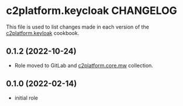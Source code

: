 # c2platform.keycloak CHANGELOG

This file is used to list changes made in each version of the [c2platform.keyloak](https://github.com/c2platform/ansible-role-keycloak) cookbook.

## 0.1.2 (2022-10-24)

* Role moved to GitLab and [c2platform.core.mw](https://gitlab.com/c2platform/ansible-collection-mw/-/blob/master/roles/keycloak/README.md) collection.

## 0.1.0 (2022-02-14)

* initial role
